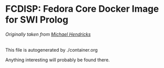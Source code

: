 
# FCDISP:  Fedora Core Docker Image for SWI Prolog

###### Originally taken from [Michael Hendricks](https://github.com/mndrix/docker-swipl)

This file is autogenerated by ./container.org

Anything interesting will probably be found there.
